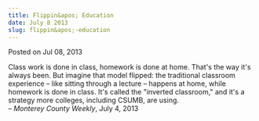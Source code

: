 ```yaml
---
title: Flippin&apos; Education
date: July 8 2013
slug: flippin&apos;-education
---
```


 



<span class="date">Posted on Jul 08, 2013    </span>
<p>Class work is done in class, homework is done at home. That&apos;s
the way it&apos;s always been. But imagine that model flipped: the
traditional classroom experience &#x2013; like sitting through a lecture &#x2013;
happens at home, while homework is done in class. It&apos;s called the
&quot;inverted classroom,&quot; and it&apos;s a strategy more colleges, including
CSUMB, are using.<br>
&#x2013; <em>Monterey County Weekly</em>, July 4, 2013</br></p>





```
